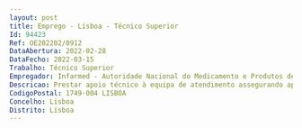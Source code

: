```yaml
--- 
layout: post
title: Emprego - Lisboa - Técnico Superior
Id: 94423
Ref: OE202202/0912
DataAbertura: 2022-02-28
DataFecho: 2022-03-15
Trabalho: Técnico Superior
Empregador: Infarmed - Autoridade Nacional do Medicamento e Produtos de Saúde, I.P.
Descricao: Prestar apoio técnico à equipa de atendimento assegurando apoio à elaboração de respostas aos pedidos de informação que impliquem conhecimentos técnicos na área farmacêutica   função de backoffice Agilizar a prestação de informação e esclarecimento dos clientes e parceiros do Infarmed Promover a padronização de conteúdos para suporte às respostas  Contribuir para o enriquecimento da base de conhecimento do CIMI, através da criação de conteúdos e da construção de soluções para que esta evolua para uma estrutura intuitiva e eficaz  Mapear necessidades de informação, atualizando e melhorando a produção e fluxo da informação no CIMI.Identificar as necessidades de formação dos elementos da equipa sobre conteúdos técnicos do Infarmed e os Serviços que podem assegurar a formação interna identificada Intervir e prestar apoio técnico a projetos de melhoria do acesso à informação (projetos da DGIC) 
CodigoPostal: 1749-004 LISBOA
Concelho: Lisboa
Distrito: Lisboa
--- 
```


